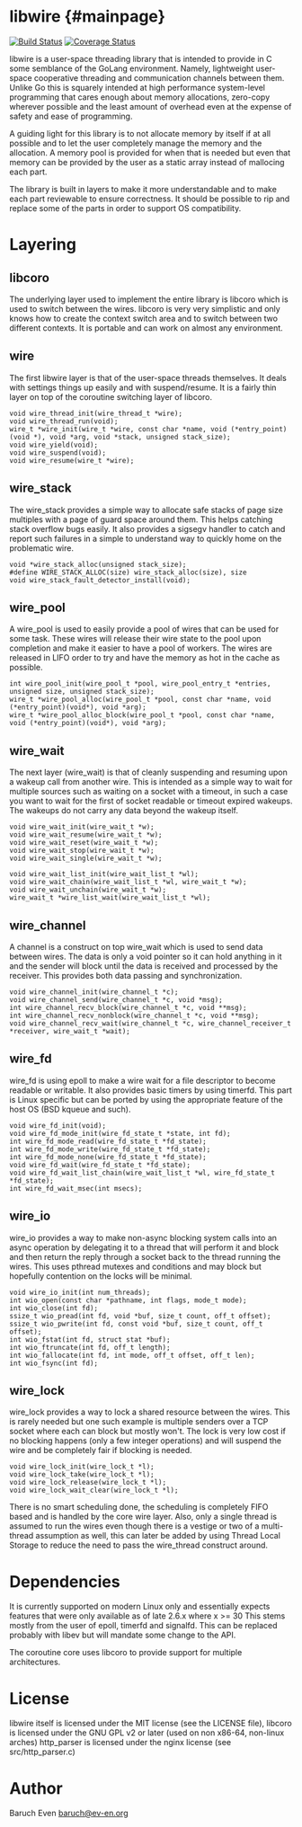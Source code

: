 libwire    {#mainpage}
========

[![Build Status](https://travis-ci.org/baruch/libwire.png?branch=master)](https://travis-ci.org/baruch/libwire)
[![Coverage Status](https://coveralls.io/repos/baruch/libwire/badge.png?branch=master)](https://coveralls.io/r/baruch/libwire?branch=master)

libwire is a user-space threading library that is intended to provide in C some semblance
of the GoLang environment. Namely, lightweight user-space cooperative threading
and communication channels between them. Unlike Go this is squarely intended at
high performance system-level programming that cares enough about memory
allocations, zero-copy wherever possible and the least amount of overhead even
at the expense of safety and ease of programming.

A guiding light for this library is to not allocate memory by itself if at all possible
and to let the user completely manage the memory and the allocation. A memory pool is
provided for when that is needed but even that memory can be provided by the user as a
static array instead of mallocing each part.

The library is built in layers to make it more understandable and to make each
part reviewable to ensure correctness. It should be possible to rip and replace
some of the parts in order to support OS compatibility.

Layering
========

libcoro
-------

The underlying layer used to implement the entire library is libcoro which is
used to switch between the wires. libcoro is very very simplistic and only
knows how to create the context switch area and to switch between two different
contexts. It is portable and can work on almost any environment.

wire
----

The first libwire layer is that of the user-space threads themselves. It deals
with settings things up easily and with suspend/resume. It is a fairly thin
layer on top of the coroutine switching layer of libcoro.

    void wire_thread_init(wire_thread_t *wire);
    void wire_thread_run(void);
    wire_t *wire_init(wire_t *wire, const char *name, void (*entry_point)(void *), void *arg, void *stack, unsigned stack_size);
    void wire_yield(void);
    void wire_suspend(void);
    void wire_resume(wire_t *wire);

wire_stack
----------

The wire_stack provides a simple way to allocate safe stacks of page size
multiples with a page of guard space around them. This helps catching stack
overflow bugs easily. It also provides a sigsegv handler to catch and report
such failures in a simple to understand way to quickly home on the problematic
wire.

    void *wire_stack_alloc(unsigned stack_size);
    #define WIRE_STACK_ALLOC(size) wire_stack_alloc(size), size
    void wire_stack_fault_detector_install(void);

wire_pool
---------

A wire_pool is used to easily provide a pool of wires that can be used for some
task. These wires will release their wire state to the pool upon completion and
make it easier to have a pool of workers. The wires are released in LIFO order
to try and have the memory as hot in the cache as possible.

    int wire_pool_init(wire_pool_t *pool, wire_pool_entry_t *entries, unsigned size, unsigned stack_size);
    wire_t *wire_pool_alloc(wire_pool_t *pool, const char *name, void (*entry_point)(void*), void *arg);
    wire_t *wire_pool_alloc_block(wire_pool_t *pool, const char *name, void (*entry_point)(void*), void *arg);

wire_wait
---------

The next layer (wire_wait) is that of cleanly suspending and resuming upon a
wakeup call from another wire. This is intended as a simple way to wait for
multiple sources such as waiting on a socket with a timeout, in such a case you
want to wait for the first of socket readable or timeout expired wakeups. The
wakeups do not carry any data beyond the wakeup itself.

    void wire_wait_init(wire_wait_t *w);
    void wire_wait_resume(wire_wait_t *w);
    void wire_wait_reset(wire_wait_t *w);
    void wire_wait_stop(wire_wait_t *w);
    void wire_wait_single(wire_wait_t *w);

    void wire_wait_list_init(wire_wait_list_t *wl);
    void wire_wait_chain(wire_wait_list_t *wl, wire_wait_t *w);
    void wire_wait_unchain(wire_wait_t *w);
    wire_wait_t *wire_list_wait(wire_wait_list_t *wl);

wire_channel
------------

A channel is a construct on top wire_wait which is used to send data between
wires. The data is only a void pointer so it can hold anything in it and the
sender will block until the data is received and processed by the receiver.
This provides both data passing and synchronization.

    void wire_channel_init(wire_channel_t *c);
    void wire_channel_send(wire_channel_t *c, void *msg);
    int wire_channel_recv_block(wire_channel_t *c, void **msg);
    int wire_channel_recv_nonblock(wire_channel_t *c, void **msg);
    void wire_channel_recv_wait(wire_channel_t *c, wire_channel_receiver_t *receiver, wire_wait_t *wait);

wire_fd
-------

wire_fd is using epoll to make a wire wait for a file descriptor to become
readable or writable. It also provides basic timers by using timerfd. This part
is Linux specific but can be ported by using the appropriate feature of the
host OS (BSD kqueue and such).

    void wire_fd_init(void);
    void wire_fd_mode_init(wire_fd_state_t *state, int fd);
    int wire_fd_mode_read(wire_fd_state_t *fd_state);
    int wire_fd_mode_write(wire_fd_state_t *fd_state);
    int wire_fd_mode_none(wire_fd_state_t *fd_state);
    void wire_fd_wait(wire_fd_state_t *fd_state);
    void wire_fd_wait_list_chain(wire_wait_list_t *wl, wire_fd_state_t *fd_state);
    int wire_fd_wait_msec(int msecs);

wire_io
-------

wire_io provides a way to make non-async blocking system calls into an async
operation by delegating it to a thread that will perform it and block and then
return the reply through a socket back to the thread running the wires. This
uses pthread mutexes and conditions and may block but hopefully contention on
the locks will be minimal.

    void wire_io_init(int num_threads);
    int wio_open(const char *pathname, int flags, mode_t mode);
    int wio_close(int fd);
    ssize_t wio_pread(int fd, void *buf, size_t count, off_t offset);
    ssize_t wio_pwrite(int fd, const void *buf, size_t count, off_t offset);
    int wio_fstat(int fd, struct stat *buf);
    int wio_ftruncate(int fd, off_t length);
    int wio_fallocate(int fd, int mode, off_t offset, off_t len);
    int wio_fsync(int fd);

wire_lock
---------

wire_lock provides a way to lock a shared resource between the wires. This is
rarely needed but one such example is multiple senders over a TCP socket where
each can block but mostly won't. The lock is very low cost if no blocking
happens (only a few integer operations) and will suspend the wire and be
completely fair if blocking is needed.

    void wire_lock_init(wire_lock_t *l);
    void wire_lock_take(wire_lock_t *l);
    void wire_lock_release(wire_lock_t *l);
    void wire_lock_wait_clear(wire_lock_t *l);

There is no smart scheduling done, the scheduling is completely FIFO based and
is handled by the core wire layer. Also, only a single thread is assumed to run
the wires even though there is a vestige or two of a multi-thread assumption as
well, this can later be added by using Thread Local Storage to reduce the need
to pass the wire_thread construct around.

Dependencies
============

It is currently supported on modern Linux only and essentially expects
features that were only available as of late 2.6.x where x >= 30
This stems mostly from the user of epoll, timerfd and signalfd.
This can be replaced probably with libev but will mandate some change to the
API.

The coroutine core uses libcoro to provide support for multiple architectures.

License
=======

libwire itself is licensed under the MIT license (see the LICENSE file),
libcoro is licensed under the GNU GPL v2 or later (used on non x86-64, non-linux arches)
http_parser is licensed under the nginx license (see src/http_parser.c)

Author
======

Baruch Even <baruch@ev-en.org>
